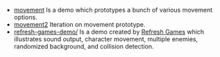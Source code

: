* [movement](movement/) Is a demo which prototypes a bunch of various movement options.
* [movement2](movement2/) Iteration on movement prototype.
* [refresh-games-demo/](refresh-games-demo/) Is a demo created by [Refresh Games](https://refreshgames.co.uk/2016/04/18/gameboy-tutorial-rom/) which illustrates sound output, character movement, multiple enemies, randomized background, and collision detection.
